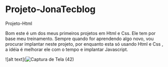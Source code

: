 # Projeto-JonaTecblog
 Projeto-Html
 
 Bom este é um dos meus primeiros projetos em Html e Css. Ele tem por base meu treinamento.
 Sempre quando for aprendendo algo novo, vou procurar implantar neste projeto, por enquanto esta só usando Html e Css , a idéia é melhorar ele com o tempo e implantar Javascript. 
 
 ![alt text](![Captura de Tela (42)](https://user-images.githubusercontent.com/86747882/219171199-fcabc170-37df-495f-baa5-2341fb6b8206.png)
